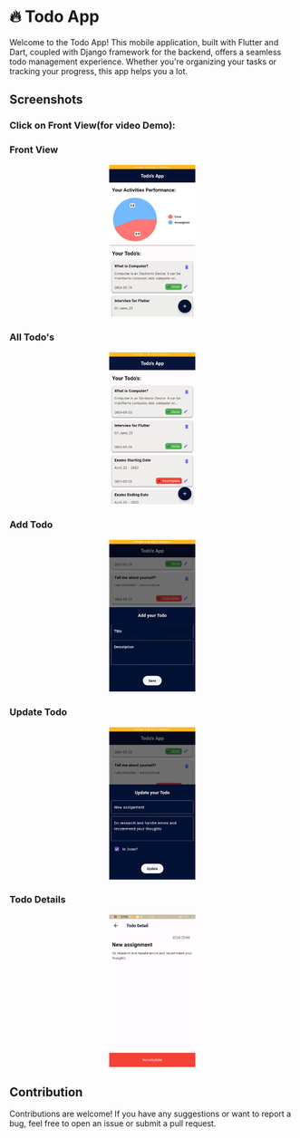 # 🔥 Todo App

Welcome to the Todo App! This mobile application, built with Flutter and Dart, coupled with Django framework for the backend, offers a seamless todo management experience. Whether you're organizing your tasks or tracking your progress, this app helps you a lot.

## Screenshots


### Click on Front View(for video Demo):

### Front View

<p align="center">
  <a href="https://drive.google.com/file/d/1v0lwRHoRY0jnDZ0zfdscACqutDP2U109/view?usp=drive_link">
    <img src="https://github.com/AbdullahProjects/todo_app-with-django-backend/blob/main/Demo%20Images/Front%20View.jpg" alt="Watch the video" width="30%">
  </a>
</p>	

### All Todo's
<p align="center">
<img src="https://github.com/AbdullahProjects/todo_app-with-django-backend/blob/main/Demo%20Images/All%20Todo's.jpg" alt="front view" width="30%">
</p>

### Add Todo
<p align="center">
<img src="https://github.com/AbdullahProjects/todo_app-with-django-backend/blob/main/Demo%20Images/Add%20Todo.jpg" alt="front view" width="30%">
</p>

### Update Todo
<p align="center">
<img src="https://github.com/AbdullahProjects/todo_app-with-django-backend/blob/main/Demo%20Images/Update%20Todo.jpg" alt="front view" width="30%">
</p>

### Todo Details
<p align="center">
<img src="https://github.com/AbdullahProjects/todo_app-with-django-backend/blob/main/Demo%20Images/Todo%20Details.jpg" alt="front view" width="30%">
</p>

## Contribution
Contributions are welcome! If you have any suggestions or want to report a bug, feel free to open an issue or submit a pull request.
